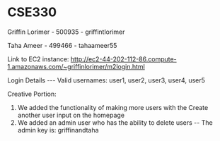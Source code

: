 # CSE330
Griffin Lorimer - 500935 - griffintlorimer

Taha Ameer - 499466 - tahaameer55

Link to EC2 instance: http://ec2-44-202-112-86.compute-1.amazonaws.com/~griffinlorimer/m2login.html

Login Details ---  Valid usernames: user1, user2, user3, user4, user5

Creative Portion:
1) We added the functionality of making more users with the Create another user input on the homepage
2) We added an admin user who has the ability to delete users -- The admin key is: griffinandtaha
